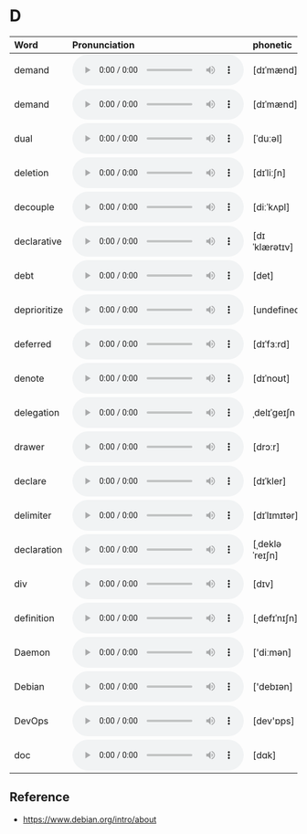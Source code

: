 
# D

| Word  | Pronunciation | phonetic |
| :-- | :-- | :-- |
| demand | <audio src="/awesome-pronunciation/public/audio/demand.mp3" controls="controls" controlslist="nodownload"></audio> | [dɪˈmænd] |
| demand | <audio src="/awesome-pronunciation/public/audio/demand.mp3" controls="controls" controlslist="nodownload"></audio> | [dɪˈmænd] |
| dual | <audio src="/awesome-pronunciation/public/audio/dual.mp3" controls="controls" controlslist="nodownload"></audio> | [ˈduːəl] |
| deletion | <audio src="/awesome-pronunciation/public/audio/deletion.mp3" controls="controls" controlslist="nodownload"></audio> | [dɪˈliːʃn] |
| decouple | <audio src="/awesome-pronunciation/public/audio/decouple.mp3" controls="controls" controlslist="nodownload"></audio> | [diːˈkʌpl] |
| declarative | <audio src="/awesome-pronunciation/public/audio/declarative.mp3" controls="controls" controlslist="nodownload"></audio> | [dɪˈklærətɪv] |
| debt | <audio src="/awesome-pronunciation/public/audio/debt.mp3" controls="controls" controlslist="nodownload"></audio> | [det] |
| deprioritize | <audio src="/awesome-pronunciation/public/audio/deprioritize.mp3" controls="controls" controlslist="nodownload"></audio> | [undefined] |
| deferred | <audio src="/awesome-pronunciation/public/audio/deferred.mp3" controls="controls" controlslist="nodownload"></audio> | [dɪˈfɜːrd] |
| denote | <audio src="/awesome-pronunciation/public/audio/denote.mp3" controls="controls" controlslist="nodownload"></audio> | [dɪˈnoʊt] |
| delegation | <audio src="/awesome-pronunciation/public/audio/delegation.mp3" controls="controls" controlslist="nodownload"></audio> | ˌdelɪˈɡeɪʃn |
| drawer | <audio src="/awesome-pronunciation/public/audio/drawer.mp3" controls="controls" controlslist="nodownload"></audio> | [drɔːr] |
| declare | <audio src="/awesome-pronunciation/public/audio/declare.mp3" controls="controls" controlslist="nodownload"></audio> | [dɪˈkler] |
| delimiter | <audio src="/awesome-pronunciation/public/audio/delimiter.mp3" controls="controls" controlslist="nodownload"></audio> | [dɪˈlɪmɪtər] |
| declaration | <audio src="/awesome-pronunciation/public/audio/declaration.mp3" controls="controls" controlslist="nodownload"></audio> | [ˌdekləˈreɪʃn] |
| div | <audio src="/awesome-pronunciation/public/audio/div.mp3" controls="controls" controlslist="nodownload"></audio> | [dɪv] |
| definition | <audio src="/awesome-pronunciation/public/audio/definition.mp3" controls="controls" controlslist="nodownload"></audio> | [ˌdefɪˈnɪʃn] |
| Daemon | <audio src="/awesome-pronunciation/public/audio/Daemon.mp3" controls="controls" controlslist="nodownload"></audio> | ['diːmən] |
| Debian | <audio src="/awesome-pronunciation/public/audio/Debian.mp3" controls="controls" controlslist="nodownload"></audio> | ['debɪən] |
| DevOps | <audio src="/awesome-pronunciation/public/audio/DevOps.mp3" controls="controls" controlslist="nodownload"></audio> | [dev'ɒps] |
| doc | <audio src="/awesome-pronunciation/public/audio/doc.mp3" controls="controls" controlslist="nodownload"></audio> | [dɑk] |

## Reference

- https://www.debian.org/intro/about
